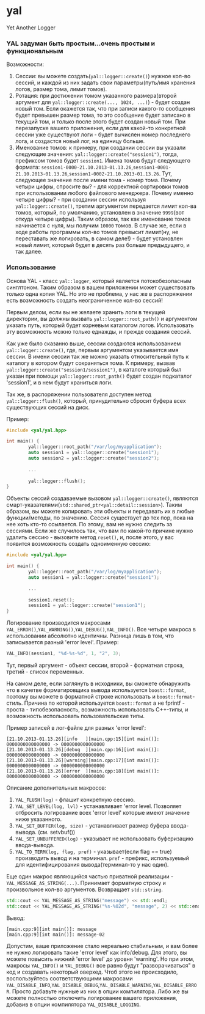 yal
===

Yet Another Logger

### YAL задуман быть простым...очень простым и функциональным

Возможности:

1. Сессии: вы можете создать(`yal::logger::create()`) нужное кол-во сессий, и каждой из них задать свои параметры(путь/имя хранения логов, размер тома, лимит томов).
2. Ротация: при достижении томом указанного размера(второй аргумент для `yal::logger::create(..., 1024, ...)`) - будет создан новый том. Если окажется так, что при записи какого-то сообщения будет превышен размер тома, то это сообщение будет записано в текущий том, и только после этого будет создан новый том. При перезапуске вашего приложения, если для какой-то конкретной сессии уже существуют логи - будет вычислен номер последнего лога, и создастся новый лог, на единицу больше.
3. Именование томов: к примеру, при создании сессии вы указали следующие значения: `yal::logger::create("session1")`, тогда, префиксом томов будет `session1`. Имена томов будут следующего формата: `session1-0000-21.10.2013-01.13.26`,`session1-0001-21.10.2013-01.13.26`,`session1-0002-21.10.2013-01.13.26`. Тут, следующее значение после имени тома - номер тома. Почему четыри цифры, спросите вы? - для корректной сортировки томов при использовании любого файлового менеджера. Почему именно четыре цифры? - при создании сессии используя `yal::logger::create()`, третим аргументом передается лимит кол-ва томов, который, по умолчанию, установлен в значение `9999`(вот откуда четыре цифры). Таким образом, так как именование томов начинается с нуля, мы получим `10000` томов. В случае же, если в ходе работы программы кол-во томов превысит лимит(ну, не переставать же логировать, в самом деле!) - будет установлен новый лимит, который будет в десять раз больше предыдущего, и так далее.

### Использование

Основа YAL - класс `yal::logger`, который является потокобезопасным синглтоном. Таким образом в вашем приложении может существовать только одна копия YAL. Но это не проблема, у нас же в распоряжении есть возможность создать неограниченное кол-во сессий!

Первым делом, если вы не желаете хранить логи в текущей директории, вы должны вызвать `yal::logger::root_path()` и аргументом указать путь, который будет корневым каталогом логов. Использовать эту возможность можно только еднажды, и прежде создания сессий.

Как уже было сказанно выше, сессии создаются использованием `yal::logger::create()`, где, первым аргументом указывается имя сессии. В имени сессии так же можно указать относительный путь к каталогу в котором будут сохраняться тома. К примеру, вызвав `yal::logger::create("session1/session1")`, в каталоге который был указан при помощи `yal::logger::root_path()` будет создан подкаталог 'session1', и в нем будут храниться логи.

Так же, в распоряжении пользователя доступен метод `yal::logger::flush()`, который, принудительно сбросит буфера всех существующих сессий на диск.

Пример:
```cpp
#include <yal/yal.hpp>

int main() {
        yal::logger::root_path("/var/log/myapplication");
        auto session1 = yal::logger::create("session1");
        auto session2 = yal::logger::create("session2");
        
        ...
        
        yal::logger::flush();
}
```

Объекты сессий создаваемые вызовом `yal::logger::create()`, являются смарт-указателями(`std::shared_ptr<yal::detail::session>`). Таким образом, вы можете копировать эти объекты и передавать их в любые функции/методы, по значению. Сессия существует до тех пор, пока на нее хоть кто-то ссылается. По этому, вам не нужно следить за сессиями. Если же случилось так, что вам по какой-то причине нужно удалить сессию - вызовите метод `reset()`, и, после этого, у вас появится возможность создать одноименную сессию:
```cpp
#include <yal/yal.hpp>

int main() {
        yal::logger::root_path("/var/log/myapplication");
        auto session1 = yal::logger::create("session1");

        ...
        
        session1.reset();
        session1 = yal::logger::create("session1");
}
```

Логирование производится макросами `YAL_ERROR()`,`YAL_WARNING()`,`YAL_DEBUG()`,`YAL_INFO()`. Все четыре макроса в использовании абсолютно идентичны. Разница лишь в том, что записывается разный 'error level'.
Пример:
```cpp
YAL_INFO(session1, "%d-%s-%d", 1, "2", 3);
```

Тут, первый аргумент - объект сессии, второй - форматная строка, третий - список переменных.

На самом деле, если заглянуть в исходники, вы сможете обнаружить что в качетве форматировщика вывода используется `boost::format`, поэтому вы можете в форматной строке использовать и `boost::format`-стиль.
Причина по которой используется `boost::format` а не fprintf - проста - типобезопасность, возможность использовать C++-типы, и возможность использовать пользовательские типы.

Пример записей в лог-файле для разных 'error level':
```
[21.10.2013-01.13.26][info   ][main.cpp:15][int main()]: 0000000000000000 -> 0000000000000000
[21.10.2013-01.13.26][debug  ][main.cpp:16][int main()]: 0000000000000000 -> 0000000000000000
[21.10.2013-01.13.26][warning][main.cpp:17][int main()]: 0000000000000000 -> 0000000000000000
[21.10.2013-01.13.26][error  ][main.cpp:18][int main()]: 0000000000000000 -> 0000000000000000
```

Описание дополнительных макросов:

1. `YAL_FLUSH(log)` - флашит конкретную сессию.
2. `YAL_SET_LEVEL(log, lvl)` - устанавливает 'error level. Позволяет отбросить логирование всех 'error level' которые имеют значение ниже указанного.
3. `YAL_SET_BUFFER(log, size)` - устанавливает размер буфера ввода-вывода. (см. setvbuf())
4. `YAL_SET_UNBUFFERED(log)` - указывает не использовать буферизацию ввода-вывода.
5. `YAL_TO_TERM(log, flag, pref)` - указывает(если flag == true) производить вывод и на терминал. `pref` - префикс, используемый для идентифицирования вывода(терминал-то у нас один).

Еще один макрос являющийся частью приватной реализации - `YAL_MESSAGE_AS_STRING(...)`. Принимает форматную строку и произвольное кол-во аргументов. Возвращает `std::string`.
```cpp
std::cout << YAL_MESSAGE_AS_STRING("message") << std::endl;
std::cout << YAL_MESSAGE_AS_STRING("%s-%02d", "message", 2) << std::endl;
```
Вывод:
```
[main.cpp:9][int main()]: message
[main.cpp:9][int main()]: message-02
```

Допустим, ваше приложение стало нереально стабильным, и вам более не нужно логировать такие 'error level' как info/debug. Для этого, вы можете повысить нижний 'error level' до уровня 'warning'. Но при этом, макросы `YAL_INFO()` и `YAL_DEBUG()` все равно будут "разворачиваться" в код и создавать некоторый оверхед. Чтоб этого не происходило, воспользуйтесь соответствующими макросами `YAL_DISABLE_INFO`,`YAL_DISABLE_DEBUG`,`YAL_DISABLE_WARNING`,`YAL_DISABLE_ERROR`. Просто добавьте нужные из них в опции компилятора.
Либо же вы можете полностью отключить логирование вашего приложения, добавив в опции компилятора `YAL_DISABLE_LOGGING`.
